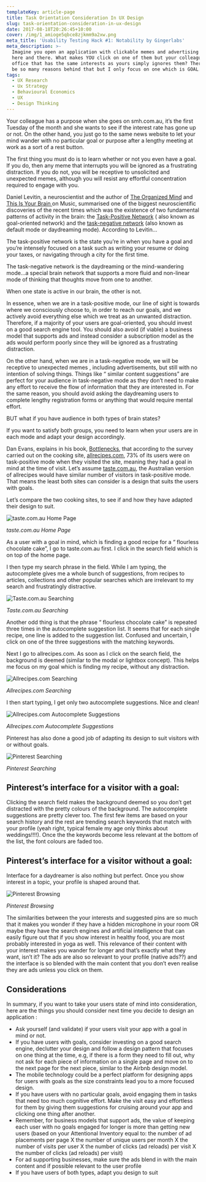```yaml
---
templateKey: article-page
title: Task Orientation Consideration In UX Design
slug: task-orientation-consideration-in-ux-design
date: 2017-08-18T20:26:45+10:00
cover: /img/1_amioge5qbce8zjkmm9a2xw.png
meta_title: 'Usability Testing Hack #1: Notability by Gingerlabs'
meta_description: >-
  Imagine you open an application with clickable memes and advertising banners
  here and there. What makes YOU click on one of them but your colleague in the
  office that has the same interests as yours simply ignores them? There could
  be so many reasons behind that but I only focus on one which is GOAL.
tags:
  - UX Research
  - Ux Strategy
  - Behavioural Economics
  - UX
  - Design Thinking
---
```


Your colleague has a purpose when she goes on smh.com.au, it’s the first Tuesday of the month and she wants to see if the interest rate has gone up or not. On the other hand, you just go to the same news website to let your mind wander with no particular goal or purpose after a lengthy meeting at work as a sort of a rest button.



The first thing you must do is to learn whether or not you even have a goal. If you do, then any meme that interrupts you will be ignored as a frustrating distraction. If you do not, you will be receptive to unsolicited and unexpected memes, although you will resist any effortful concentration required to engage with you.



Daniel Levitin, a neuroscientist and the author of [The Organized Mind](https://www.amazon.com/Organized-Mind-Thinking-Straight-Information/dp/0147516315) and [This Is Your Brain ](https://www.amazon.com/This-Your-Brain-Music-Obsession/dp/0452288525/)on Music, summarised one of the biggest neuroscientific discoveries of the recent times which was the existence of two fundamental patterns of activity in the brain: the [Task-Positive Network](https://en.wikipedia.org/wiki/Task-positive_network) ( also known as goal-oriented network) and the [task-negative network](https://en.wikipedia.org/wiki/Task-negative) (also known as default mode or daydreaming mode). According to Levitin…



The task-positive network is the state you’re in when you have a goal and you’re intensely focused on a task such as writing your resume or doing your taxes, or navigating through a city for the first time.

The task-negative network is the daydreaming or the mind-wandering mode…a special brain network that supports a more fluid and non-linear mode of thinking that thoughts move from one to another.

When one state is active in our brain, the other is not.

In essence, when we are in a task-positive mode, our line of sight is towards where we consciously choose to, in order to reach our goals, and we actively avoid everything else which we treat as an unwanted distraction. Therefore, if a majority of your users are goal-oriented, you should invest on a good search engine tool. You should also avoid (if viable) a business model that supports ads and instead consider a subscription model as the ads would perform poorly since they will be ignored as a frustrating distraction.



On the other hand, when we are in a task-negative mode, we will be receptive to unexpected memes , including advertisements, but still with no intention of solving things. Things like “ similar content suggestions” are perfect for your audience in task-negative mode as they don’t need to make any effort to receive the flow of information that they are interested in. For the same reason, you should avoid asking the daydreaming users to complete lengthy registration forms or anything that would require mental effort.



BUT what if you have audience in both types of brain states?



If you want to satisfy both groups, you need to learn when your users are in each mode and adapt your design accordingly.



Dan Evans, explains in his book, [Bottlenecks](https://www.amazon.com/Bottlenecks-Aligning-Design-User-Psychology/dp/1484225791), that according to the survey carried out on the cooking site, [allrecipes.com](http://allrecipes.com.au/?rum=us), 73% of its users were on task-positive mode when they visited the site, meaning they had a goal in mind at the time of visit. Let’s assume [taste.com.au](http://taste.com.au/), the Australian version of allrecipes would have similar number of visitors in task-positive mode. That means the least both sites can consider is a design that suits the users with goals.

Let’s compare the two cooking sites, to see if and how they have adapted their design to suit.

![taste.com.au Home Page](/img/1_g0oktpdqjnbozb-omzfu9q.png)

_taste.com.au Home Page_

As a user with a goal in mind, which is finding a good recipe for a “ flourless chocolate cake”, I go to taste.com.au first. I click in the search field which is on top of the home page.



I then type my search phrase in the field. While I am typing, the autocomplete gives me a whole bunch of suggestions, from recipes to articles, collections and other popular searches which are irrelevant to my search and frustratingly distractive.

![Taste.com.au Searching](/img/1_jdbb-vswogjvkddswvg4kq.png)

_Taste.com.au Searching_

Another odd thing is that the phrase “ flourless chocolate cake” is repeated three times in the autocomplete suggestion list. It seems that for each single recipe, one line is added to the suggestion list. Confused and uncertain, I click on one of the three suggestions with the matching keywords.



Next I go to allrecipes.com. As soon as I click on the search field, the background is deemed (similar to the modal or lightbox concept). This helps me focus on my goal which is finding my recipe, without any distraction.



![Allrecipes.com Searching](/img/1_vmxtt55lkjxyxqy0vmvgaw.png)

_Allrecipes.com Searching_

I then start typing, I get only two autocomplete suggestions. Nice and clean!

![Allrecipes.com Autocomplete Suggestions](/img/1_xffehcv5ronf6wswsjnojq.png)

_Allrecipes.com Autocomplete Suggestions_

Pinterest has also done a good job of adapting its design to suit visitors with or without goals.

![Pinterest Searching](/img/1_5ijqwdcggzkipaevaoknrg.png)

_Pinterest Searching_

## Pinterest’s interface for a visitor with a goal:

Clicking the search field makes the background deemed so you don’t get distracted with the pretty colours of the background. The autocomplete suggestions are pretty clever too. The first few items are based on your search history and the rest are trending search keywords that match with your profile (yeah right, typical female my age only thinks about weddings!!!!). Once the the keywords become less relevant at the bottom of the list, the font colours are faded too.



## Pinterest’s interface for a visitor without a goal:

Interface for a daydreamer is also nothing but perfect. Once you show interest in a topic, your profile is shaped around that.

![Pinterest Browsing](/img/1_e8h163hbh12mztpl0ot8dq.png)

_Pinterest Browsing_

The similarities between the your interests and suggested pins are so much that it makes you wonder if they have a hidden microphone in your room OR maybe they have the search engines and artificial intelligence that can easily figure out that if you show interest in healthy food, you are most probably interested in yoga as well. This relevance of their content with your interest makes you wander for longer and that’s exactly what they want, isn’t it? The ads are also so relevant to your profile (native ads??) and the interface is so blended with the main content that you don’t even realise they are ads unless you click on them.

## Considerations



In summary, if you want to take your users state of mind into consideration, here are the things you should consider next time you decide to design an application :

* Ask yourself (and validate) if your users visit your app with a goal in mind or not.
* If you have users with goals, consider investing on a good search engine, declutter your design and follow a design pattern that focuses on one thing at the time, e.g, if there is a form they need to fill out, why not ask for each piece of information on a single page and move on to the next page for the next piece, similar to the Airbnb design model.
* The mobile technology could be a perfect platform for designing apps for users with goals as the size constraints lead you to a more focused design.
* If you have users with no particular goals, avoid engaging them in tasks that need too much cognitive effort. Make the visit easy and effortless for them by giving them suggestions for cruising around your app and clicking one thing after another.
* Remember, for business models that support ads, the value of keeping each user with no goals engaged for longer is more than getting new users (based on your Attentional Inventory equal to: the number of ad placements per page X the number of unique users per month X the number of visits per user X the number of clicks (ad reloads) per visit X the number of clicks (ad reloads) per visit)
* For ad supporting businesses, make sure the ads blend in with the main content and if possible relevant to the user profile
* If you have users of both types, adapt you design to suit
